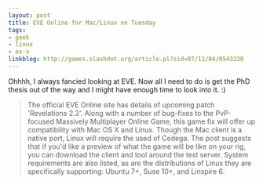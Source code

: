 ```yaml
---
layout: post
title: EVE Online for Mac/Linux on Tuesday
tags:
- geek
- linux
- os-x
linkblog: http://games.slashdot.org/article.pl?sid=07/11/04/0543230
---
```


Ohhhh, I always fancied looking at EVE. Now all I need to do is get the PhD thesis out of the way and I
might have enough time to look into it. :)

> The official EVE Online site has details of upcoming patch 'Revelations
> 2.3'. Along with a number of bug-fixes to the PvP-focused Massively
> Multiplayer Online Game, this game fix will offer up compatibility
> with Mac OS X and Linux. Though the Mac client is a native port, Linux
> will require the used of Cedega. The post suggests that if you'd like
> a preview of what the game will be like on your rig, you can download
> the client and tool around the test server. System requirements are
> also listed, as are the distributions of Linux they are specifically
> supporting: Ubuntu 7+, Suse 10+, and Linspire 6.
